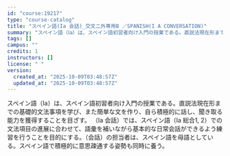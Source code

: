 ```yaml
---
id: "course:19217"
type: "course-catalog"
title: "スペイン語(Ia 会話)_交文二外専用B ／SPANISH(I A CONVERSATION)"
summary: "スペイン語（Ⅰa）は、スペイン語初習者向け入門の授業である。直説法現在形までの基礎的文法事項を学び、また簡単な文を作り、自ら積極的に話し、聞き取る能力を獲得することを目ざす。 （Ⅰa 会話）では、スペイン語（Ⅰa 総合1, 2）での文法項目…"
tags: []
campus: ""
credits: 1
instructors: []
license: " "
version:
  created_at: "2025-10-09T03:48:57Z"
  updated_at: "2025-10-09T03:48:57Z"
---
```


スペイン語（Ⅰa）は、スペイン語初習者向け入門の授業である。直説法現在形までの基礎的文法事項を学び、また簡単な文を作り、自ら積極的に話し、聞き取る能力を獲得することを目ざす。 （Ⅰa 会話）では、スペイン語（Ⅰa 総合1, 2）での文法項目の進展に合わせて、語彙を補いながら基本的な日常会話ができるよう練習を行うことを目的にする。（会話）の担当者は、スペイン語を母語としている。スペイン語で積極的に意思疎通する姿勢も同時に養う。
